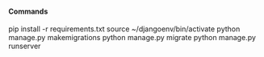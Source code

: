 #### Commands
pip install -r requirements.txt
source ~/djangoenv/bin/activate
python manage.py makemigrations
python manage.py migrate
python manage.py runserver
